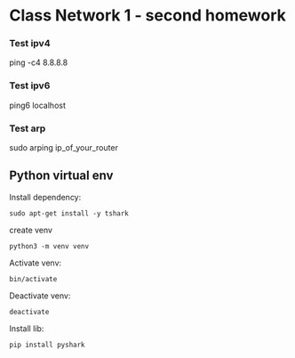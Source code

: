 # Class Network 1 - second homework

### Test ipv4
ping -c4 8.8.8.8

### Test ipv6
ping6 localhost

### Test arp
sudo arping ip_of_your_router


## Python virtual env

Install dependency:

`sudo apt-get install -y tshark`

create venv

`python3 -m venv venv`

Activate venv:

`bin/activate`

Deactivate venv:

`deactivate`

Install lib:

`pip install pyshark`